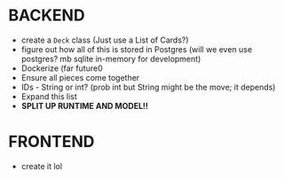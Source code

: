 # BACKEND
- create a `Deck` class (Just use a List of Cards?)
- figure out how all of this is stored in Postgres (will we even use postgres? mb sqlite in-memory for development)
- Dockerize (far future0
- Ensure all pieces come together
- IDs - String or int? (prob int but String might be the move; it depends)
- Expand this list
- **SPLIT UP RUNTIME AND MODEL!!**

# FRONTEND

- create it lol
